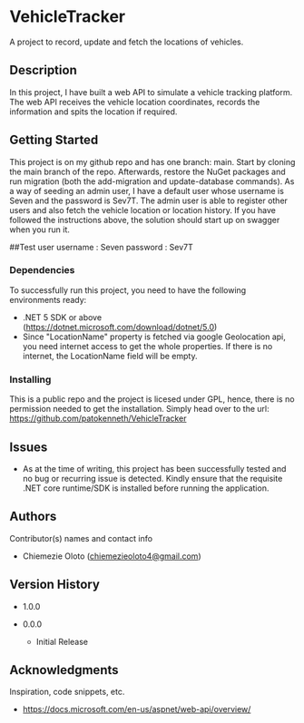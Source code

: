 # VehicleTracker
A project to record, update and fetch the locations of vehicles.

## Description
In this project, I have built a web API to simulate a vehicle tracking platform. The web API receives the vehicle location coordinates, records the information and spits the location if required.

## Getting Started
This project is on my github repo and has one branch: main. Start by cloning the main branch of the repo. Afterwards, restore the NuGet packages 
and run migration (both the add-migration and update-database commands). As a way of seeding an admin user, I have a default user whose username is Seven and the password is Sev7T. The admin 
user is able to register other users and also fetch the vehicle location or location history. If you have followed the instructions above, the solution should start up on swagger when you run it.

##Test user
username : Seven
password : Sev7T

### Dependencies

To successfully run this project, you need to have the following environments ready:
* .NET 5 SDK or above (https://dotnet.microsoft.com/download/dotnet/5.0)
* Since "LocationName" property is fetched via google Geolocation api, you need internet access to get the whole properties. If there is no internet, the LocationName field will be empty. 

### Installing

This is a public repo and the project is licesed under GPL, hence, there is no permission needed to get the installation. 
Simply head over to the url: https://github.com/patokenneth/VehicleTracker

## Issues

* As at the time of writing, this project has been successfully tested and no bug or recurring issue is detected. Kindly ensure that the requisite .NET core runtime/SDK is installed before running the application.

## Authors

Contributor(s) names and contact info

* Chiemezie Oloto (chiemezieoloto4@gmail.com)

## Version History
* 1.0.0

* 0.0.0
    * Initial Release

## Acknowledgments

Inspiration, code snippets, etc.
* https://docs.microsoft.com/en-us/aspnet/web-api/overview/

